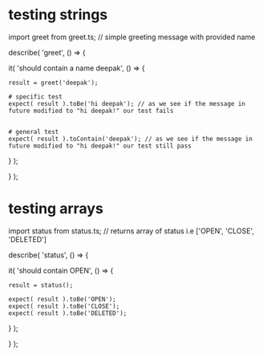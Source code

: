 # testing strings

import greet from greet.ts; // simple greeting message with provided name

describe( 'greet', () => {

it( 'should contain a name deepak', () => {

    result = greet('deepak');

    # specific test
    expect( result ).toBe('hi deepak'); // as we see if the message in future modified to "hi deepak!" our test fails
    
    
    # general test
    expect( result ).toContain('deepak'); // as we see if the message in future modified to "hi deepak!" our test still pass
} );

} );


# testing arrays
import status from status.ts; // returns array of status i.e ['OPEN', 'CLOSE', 'DELETED']

describe( 'status', () => {

it( 'should contain OPEN', () => {

    result = status();
    
    expect( result ).toBe('OPEN');
    expect( result ).toBe('CLOSE');
    expect( result ).toBe('DELETED');
} );

} );
